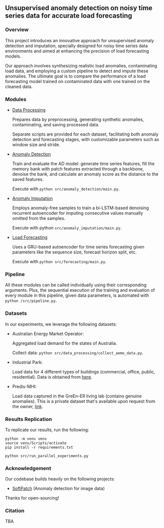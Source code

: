 ## Unsupervised anomaly detection on noisy time series data for accurate load forecasting

### Overview

This project introduces an innovative approach for unsupervised anomaly detection and imputation, specially designed for noisy time series data environments and aimed at enhancing the precision of load forecasting models.

Our approach involves synthesizing realistic load anomalies, contaminating load data, and employing a custom pipeline to detect and impute these anomalies. The ultimate goal is to compare the performance of a load forecasting model trained on contaminated data with one trained on the cleaned data.

### Modules

- [Data Processing](src/data_processing/)

    Prepares data by preprocessing, generating synthetic anomalies, contaminating, and saving processed data.

    Separate scripts are provided for each dataset, facilitating both anomaly detection and forecasting stages, with customizable parameters such as window size and stride.

- [Anomaly Detection](src/anomaly_detection/)

    Train and evaluate the AD model: generate time series features, fill the memory bank with patch features extracted through a backbone, denoise the bank, and calculate an anomaly score as the distance to the saved features.

    Execute with `python src/anomaly_detection/main.py`.

- [Anomaly Imputation](src/anomaly_imputation/)

    Employs anomaly-free samples to train a bi-LSTM-based denoising recurrent autoencoder for imputing consecutive values manually omitted from the samples.

    Execute with python `src/anomaly_imputation/main.py`.

- [Load Forecasting](src/forecasting/)

    Uses a GRU-based autoencoder for time series forecasting given parameters like the sequence size, forecast horizon split, etc.

    Execute with `python src/forecasting/main.py`.

### Pipeline

All these modules can be called individually using their corresponding arguments.
Plus, the sequential execution of the training and evaluation of every module in this pipeline, given data parameters, is automated with `python /src/pipeline.py`.

### Datasets

In our experiments, we leverage the following datasets:

- Australian Energy Market Operator:
    
    Aggregated load demand for the states of Australia.

    Collect data: `python src/data_processing/collect_aemo_data.py`.

- Industrial Park:

    Load data for 4 different types of buildings (commercial, office, public, residential).
    Data is obtained from [here](https://www.nature.com/articles/s41597-023-02786-9).

- Predis-MHI:

    Load data captured in the GreEn-ER living lab (contains genuine anomalies).
    This is a private dataset that's available upon request from the owner, [link](https://g2elab.grenoble-inp.fr/fr/plateformes/predis-mhi).

### Results Replication

To replicate our results, run the following:

``````
python -m venv venv
source venv/Scripts/activate
pip install -r requirements.txt

python src/run_parallel_experiments.py
``````

### Acknowledgement

Our codebase builds heavily on the following projects:

- [SoftPatch](https://github.com/TencentYoutuResearch/AnomalyDetection-SoftPatch) (Anomaly detection for image data)

Thanks for open-sourcing!

### Citation

TBA
